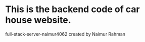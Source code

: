 # This is the backend code of car house website.
full-stack-server-naimur4062 created by Naimur Rahman
